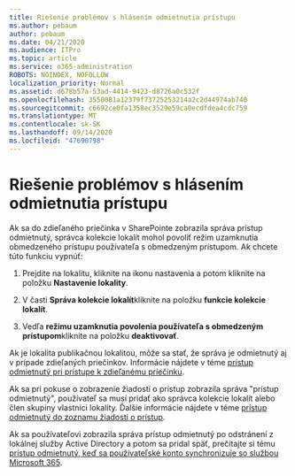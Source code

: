 ```yaml
---
title: Riešenie problémov s hlásením odmietnutia prístupu
ms.author: pebaum
author: pebaum
ms.date: 04/21/2020
ms.audience: ITPro
ms.topic: article
ms.service: o365-administration
ROBOTS: NOINDEX, NOFOLLOW
localization_priority: Normal
ms.assetid: d678b57a-53ad-4414-9423-d8726a0c532f
ms.openlocfilehash: 3550081a12379f73725253214a2c2d44974ab740
ms.sourcegitcommit: c6692ce0fa1358ec3529e59ca0ecdfdea4cdc759
ms.translationtype: MT
ms.contentlocale: sk-SK
ms.lasthandoff: 09/14/2020
ms.locfileid: "47690798"
---
```

# <a name="troubleshoot-access-denied-messages"></a>Riešenie problémov s hlásením odmietnutia prístupu

Ak sa do zdieľaného priečinka v SharePointe zobrazila správa prístup odmietnutý, správca kolekcie lokalít mohol povoliť režim uzamknutia obmedzeného prístupu používateľa s obmedzeným prístupom. Ak chcete túto funkciu vypnúť: 
  
1. Prejdite na lokalitu, kliknite na ikonu nastavenia a potom kliknite na položku **Nastavenie lokality**.
    
2. V časti **Správa kolekcie lokalít**kliknite na položku **funkcie kolekcie lokalít**.
    
3. Vedľa **režimu uzamknutia povolenia používateľa s obmedzeným prístupom**kliknite na položku **deaktivovať**.
    
Ak je lokalita publikačnou lokalitou, môže sa stať, že správa je odmietnutý aj v prípade zdieľaných priečinkov. Informácie nájdete v téme [prístup odmietnutý pri prístupe k zdieľanému priečinku](https://go.microsoft.com/fwlink/?linkid=2004317).
  
Ak sa pri pokuse o zobrazenie žiadostí o prístup zobrazila správa "prístup odmietnutý", používateľ sa musí pridať ako správca kolekcie lokalít alebo člen skupiny vlastníci lokality. Ďalšie informácie nájdete v téme [prístup odmietnutý do zoznamu žiadosti o prístup](https://go.microsoft.com/fwlink/?linkid=2004220).
  
Ak sa používateľovi zobrazila správa prístup odmietnutý po odstránení z lokálnej služby Active Directory a potom sa pridal späť, prečítajte si tému [prístup odmietnutý, keď sa používateľské konto synchronizuje so službou Microsoft 365](https://go.microsoft.com/fwlink/?linkid=2004318).
  

